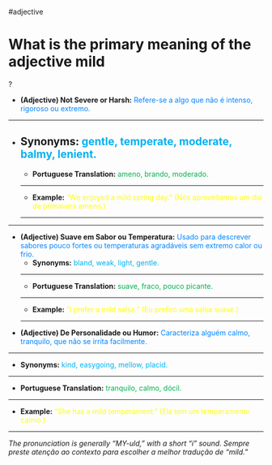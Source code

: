 #adjective
# What is the primary meaning of the adjective mild
?
- **(Adjective) Not Severe or Harsh:** <span style="color:rgb(0, 132, 255)">Refere-se a algo que não é intenso, rigoroso ou extremo.</span>
---
- **Synonyms:** <span style="color:rgb(0, 176, 240)">gentle, temperate, moderate, balmy, lenient.</span>
    ---
    - **Portuguese Translation:** <span style="color:rgb(0, 176, 80)">ameno, brando, moderado.</span>
    ---
    - **Example:** <span style="color:rgb(255, 255, 0)">“We enjoyed a mild spring day.” (Nós aproveitamos um dia de primavera ameno.)</span>
    ---
---
- **(Adjective) Suave em Sabor ou Temperatura:** <span style="color:rgb(0, 132, 255)">Usado para descrever sabores pouco fortes ou temperaturas agradáveis sem extremo calor ou frio.</span>
    - **Synonyms:** <span style="color:rgb(0, 176, 240)">bland, weak, light, gentle.</span>
    ---
    - **Portuguese Translation:** <span style="color:rgb(0, 176, 80)">suave, fraco, pouco picante.</span>
    ---
    - **Example:** <span style="color:rgb(255, 255, 0)">“I prefer a mild salsa.” (Eu prefiro uma salsa suave.)</span>
    ---
- **(Adjective) De Personalidade ou Humor:** <span style="color:rgb(0, 132, 255)">Caracteriza alguém calmo, tranquilo, que não se irrita facilmente.</span>
---
- **Synonyms:** <span style="color:rgb(0, 176, 240)">kind, easygoing, mellow, placid.</span>
---
- **Portuguese Translation:** <span style="color:rgb(0, 176, 80)">tranquilo, calmo, dócil.</span>
---
- **Example:** <span style="color:rgb(255, 255, 0)">“She has a mild temperament.” (Ela tem um temperamento calmo.)</span>
---
_The pronunciation is generally “MY-uld,” with a short “i” sound. Sempre preste atenção ao contexto para escolher a melhor tradução de “mild.”_
<!--SR:!2025-06-03,1,190-->